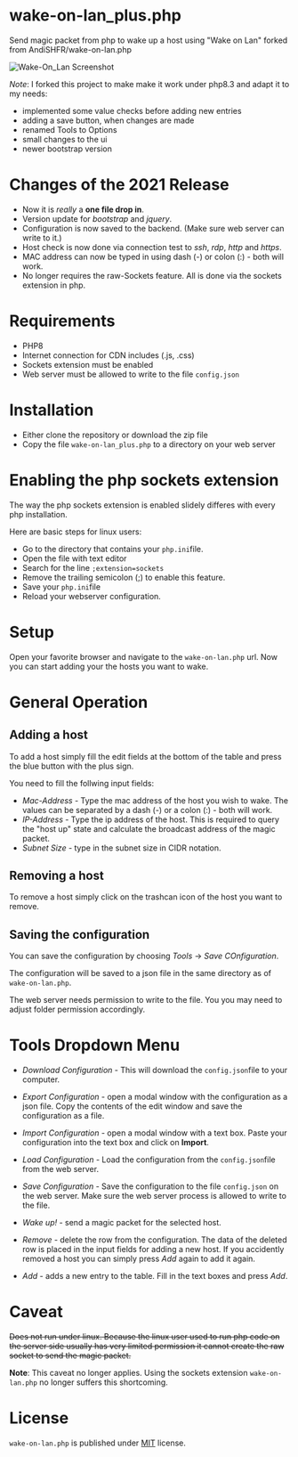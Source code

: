 # wake-on-lan_plus.php
Send magic packet from php to wake up a host using "Wake on Lan"
forked from AndiSHFR/wake-on-lan.php

![Wake-On_Lan Screenshot](wake-on-lan.png "wake-on-lan screenshot")

_Note_:
I forked this project to make make it work under php8.3 and adapt it to my needs: 
  * implemented some value checks before adding new entries
  * adding a save button, when changes are made
  * renamed Tools to Options
  * small changes to the ui
  * newer bootstrap version


# Changes of the 2021 Release


  * Now it is _really_ a __one file drop in__.
  * Version update for _bootstrap_ and _jquery_.
  * Configuration is now saved to the backend. (Make sure web server can write to it.)
  * Host check is now done via connection test to _ssh_, _rdp_, _http_ and _https_.
  * MAC address can now be typed in using dash (-) or colon (:) - both will work.
  * No longer requires the raw-Sockets feature. All is done via the sockets extension in php.


# Requirements
* PHP8
* Internet connection for CDN includes (.js, .css)
* Sockets extension must be enabled
* Web server must be allowed to write to the file ``config.json``


# Installation
* Either clone the repository or download the zip file
* Copy the file ```wake-on-lan_plus.php``` to a directory on your web server


# Enabling the php sockets extension
The way the php sockets extension is enabled slidely differes with every php installation.

Here are basic steps for linux users:

  * Go to the directory that contains your ``php.ini``file.
  * Open the file with text editor
  * Search for the line ``;extension=sockets``
  * Remove the trailing semicolon (;) to enable this feature.
  * Save your ``php.ini``file
  * Reload your webserver configuration.


# Setup
Open your favorite browser and navigate to the ```wake-on-lan.php``` url.
Now you can start adding your the hosts you want to wake.

# General Operation

## Adding a host
To add a host simply fill the edit fields at the bottom of the table and press the blue button with the plus sign.

You need to fill the follwing input fields:

  * _Mac-Address_ - Type the mac address of the host you wish to wake. The values can be separated by a dash (-) or a colon (:) - both will work.
  * _IP-Address_ - Type the ip address of the host. This is required to query the "host up" state and calculate the broadcast address of the magic packet.
  * _Subnet Size_ - type in the subnet size in CIDR notation. 


## Removing a host
To remove a host simply click on the trashcan icon of the host you want to remove.


## Saving the configuration
You can save the configuration by choosing _Tools_ -> _Save COnfiguration_.

The configuration will be saved to a json file in the same directory as of ```wake-on-lan.php```.

The web server needs permission to write to the file. You you may need to adjust folder permission accordingly.

# Tools Dropdown Menu

* _Download Configuration_ - This will download the ``config.json``file to your computer.

* _Export Configuration_ - open a modal window with the configuration as a json file. Copy the contents of the edit window and save the configuration as a file.

* _Import Configuration_ - open a modal window with a text box. Paste your configuration into the text box and click on __Import__.

* _Load Configuration_ - Load the configuration from the ``config.json``file from the web server.

* _Save Configuration_ - Save the configuration to the file ``config.json`` on the web server. Make sure the web server process is allowed to write to the file.


* _Wake up!_ - send a magic packet for the selected host.

* _Remove_ - delete the row from the configuration. The data of the deleted row is placed in the input fields for adding a new host. If you accidently removed a host you can simply press _Add_ again to add it again.
* _Add_ - adds a new entry to the table. Fill in the text boxes and press _Add_.


# Caveat

  <s>Does not run under linux. Because the linux user used to run php code on the server side usually has very limited permission it cannot create the raw socket to send the magic packet.</s>

__Note__: This caveat no longer applies. Using the sockets extension ```wake-on-lan.php``` no longer suffers this shortcoming.

# License
```wake-on-lan.php``` is published under [MIT](LICENSE) license.
